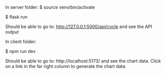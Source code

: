 In server folder:
$ source venv/bin/activate

$ flask run

Should be able to go to: http://127.0.0.1:5000/api/cycle and see the API output


In client folder:

$ npm run dev

Should be able to go to: http://localhost:5173/ and see the chart data. Click on a link in the far right column to generate the chart data
